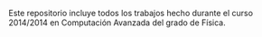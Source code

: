 Este repositorio incluye todos los trabajos hecho durante el curso 2014/2014 en Computación Avanzada del grado de Física.

